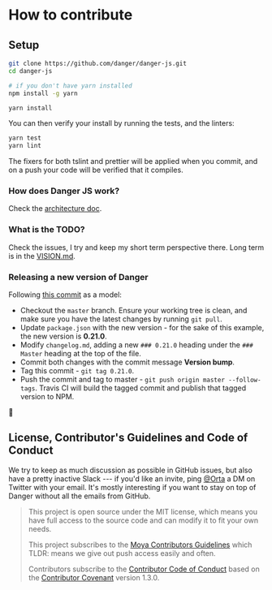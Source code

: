 # How to contribute

## Setup

```sh
git clone https://github.com/danger/danger-js.git
cd danger-js

# if you don't have yarn installed
npm install -g yarn

yarn install
```

You can then verify your install by running the tests, and the linters:

```sh
yarn test
yarn lint
```

The fixers for both tslint and prettier will be applied when you commit, and on a push your code will be verified
that it compiles.

### How does Danger JS work?

Check the [architecture doc](https://github.com/danger/danger-js/blob/master/docs/architecture.md).

### What is the TODO?

Check the issues, I try and keep my short term perspective there. Long term is in the [VISION.md](VISION.md).

### Releasing a new version of Danger

Following [this commit](https://github.com/danger/danger-js/commit/a26ac3b3bd4f002acd37f6a363c8e74c9d5039ab) as a model:

* Checkout the `master` branch. Ensure your working tree is clean, and make sure you have the latest changes by running `git pull`.
* Update `package.json` with the new version - for the sake of this example, the new version is **0.21.0**.
* Modify `changelog.md`, adding a new `### 0.21.0` heading under the `### Master` heading at the top of the file.
* Commit both changes with the commit message **Version bump**.
* Tag this commit - `git tag 0.21.0`.
* Push the commit and tag to master - `git push origin master --follow-tags`. Travis CI will build the tagged commit and publish that tagged version to NPM.

:ship:

## License, Contributor's Guidelines and Code of Conduct

We try to keep as much discussion as possible in GitHub issues, but also have a pretty inactive Slack --- if you'd like an invite, ping [@Orta](https://twitter.com/orta/) a DM on Twitter with your email. It's mostly interesting if you want to stay on top of Danger without all the emails from GitHub.

> This project is open source under the MIT license, which means you have full access to the source code and can modify it to fit your own needs.
>
> This project subscribes to the [Moya Contributors Guidelines](https://github.com/Moya/contributors) which TLDR: means we give out push access easily and often.
>
> Contributors subscribe to the [Contributor Code of Conduct](http://contributor-covenant.org/version/1/3/0/) based on the [Contributor Covenant](http://contributor-covenant.org) version 1.3.0.
